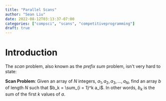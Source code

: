```yaml
---
title: "Parallel Scans"
author: "Sean Liu"
date: 2022-08-12T03:13:37-07:00
categories: ["compsci", "scans", "competitiveprogramming"]
draft: true
---
```


# Introduction 
The *scan* problem, also known as the *prefix sum* problem, isn't very hard to state: 

**Scan Problem**: Given an array of $N$ integers, $a_1, a_2, a_3, \dots, a_N$, find an array $b$ of length $N$ such that $b_k = \sum_{i = 1}^k a_i$. In other words, $b_k$ is the sum of the first $k$ values of $a$. 